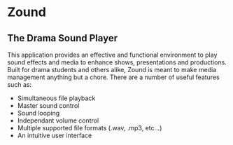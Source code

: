 # Zound

## The Drama Sound Player

This application provides an effective and functional environment to play sound effects and media to enhance shows, presentations and productions. Built for drama students and others alike, Zound is meant to make media management anything but a chore. There are a number of useful features such as:

* Simultaneous file playback
* Master sound control
* Sound looping
* Independant volume control
* Multiple supported file formats (.wav, .mp3, etc...)
* An intuitive user interface
